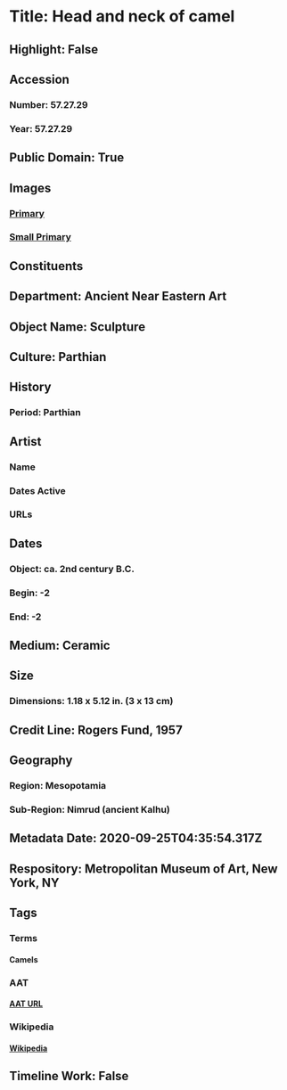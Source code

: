 # Title: Head and neck of camel
## Highlight: False
## Accession
### Number: 57.27.29
### Year: 57.27.29
## Public Domain: True
## Images
### [Primary](https://images.metmuseum.org/CRDImages/an/original/ME57_27_29.jpg)
### [Small Primary](https://images.metmuseum.org/CRDImages/an/web-large/ME57_27_29.jpg)
## Constituents
## Department: Ancient Near Eastern Art
## Object Name: Sculpture
## Culture: Parthian
## History
### Period: Parthian
## Artist
### Name
### Dates Active
### URLs
## Dates
### Object: ca. 2nd century B.C.
### Begin: -2
### End: -2
## Medium: Ceramic
## Size
### Dimensions: 1.18 x 5.12 in. (3 x 13 cm)
## Credit Line: Rogers Fund, 1957
## Geography
### Region: Mesopotamia
### Sub-Region: Nimrud (ancient Kalhu)
## Metadata Date: 2020-09-25T04:35:54.317Z
## Respository: Metropolitan Museum of Art, New York, NY
## Tags
### Terms
#### Camels
### AAT
#### [AAT URL](http://vocab.getty.edu/page/aat/300250139)
### Wikipedia
#### [Wikipedia]()
## Timeline Work: False